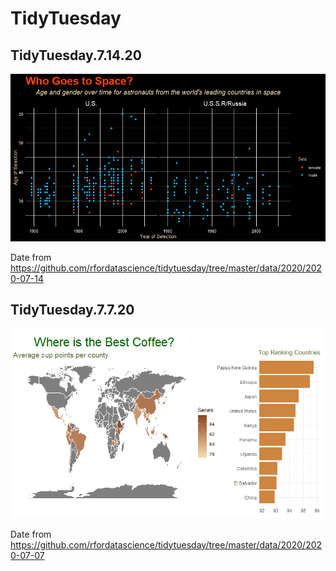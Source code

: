 # TidyTuesday

## TidyTuesday.7.14.20

![](7-14-20/space.png)

Date from https://github.com/rfordatascience/tidytuesday/tree/master/data/2020/2020-07-14

## TidyTuesday.7.7.20

![](coffee.png)

Date from https://github.com/rfordatascience/tidytuesday/tree/master/data/2020/2020-07-07
